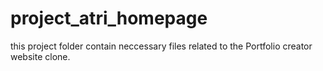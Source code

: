 # project_atri_homepage

this project folder contain neccessary files related to the Portfolio creator website clone.
